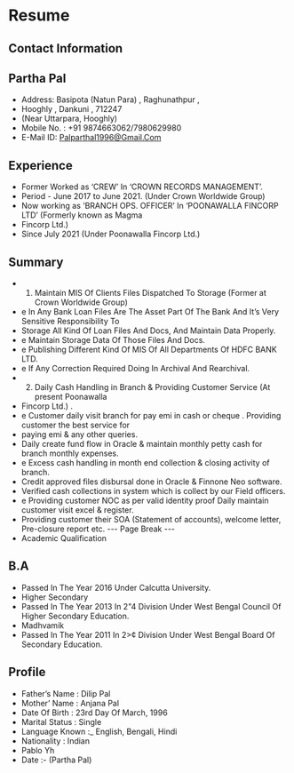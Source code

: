 # Resume

## Contact Information



## Partha Pal

* Address: Basipota (Natun Para) , Raghunathpur ,
* Hooghly , Dankuni , 712247
* (Near Uttarpara, Hooghly)
* Mobile No. : +91 9874663062/7980629980
* E-Mail ID: Palparthal1996@Gmail.Com


## Experience

* Former Worked as ‘CREW’ In ‘CROWN RECORDS MANAGEMENT’.
* Period - June 2017 to June 2021. (Under Crown Worldwide Group)
* Now working as ‘BRANCH OPS. OFFICER’ In ‘POONAWALLA FINCORP LTD’ (Formerly known as Magma
* Fincorp Ltd.)
* Since July 2021 (Under Poonawalla Fincorp Ltd.)


## Summary

* 1) Maintain MIS Of Clients Files Dispatched To Storage (Former at Crown Worldwide Group)
* e In Any Bank Loan Files Are The Asset Part Of The Bank And It’s Very Sensitive Responsibility To
* Storage All Kind Of Loan Files And Docs, And Maintain Data Properly.
* e Maintain Storage Data Of Those Files And Docs.
* e Publishing Different Kind Of MIS Of All Departments Of HDFC BANK LTD.
* e If Any Correction Required Doing In Archival And Rearchival.
* 2) Daily Cash Handling in Branch & Providing Customer Service (At present Poonawalla
* Fincorp Ltd.) .
* e Customer daily visit branch for pay emi in cash or cheque . Providing customer the best service for
* paying emi & any other queries.
* Daily create fund flow in Oracle & maintain monthly petty cash for branch monthly expenses.
* e Excess cash handling in month end collection & closing activity of branch.
* Credit approved files disbursal done in Oracle & Finnone Neo software.
* Verified cash collections in system which is collect by our Field officers.
* e Providing customer NOC as per valid identity proof Daily maintain customer visit excel & register.
* Providing customer their SOA (Statement of accounts), welcome letter, Pre-closure report etc.
--- Page Break ---
* Academic Qualification


## B.A

* Passed In The Year 2016 Under Calcutta University.
* Higher Secondary
* Passed In The Year 2013 In 2"4 Division Under West Bengal Council Of Higher Secondary Education.
* Madhvamik
* Passed In The Year 2011 In 2>¢ Division Under West Bengal Board Of Secondary Education.


## Profile

* Father’s Name : Dilip Pal
* Mother’ Name : Anjana Pal
* Date Of Birth : 23rd Day Of March, 1996
* Marital Status : Single
* Language Known :_ English, Bengali, Hindi
* Nationality : Indian
* Pablo Yh
* Date :- (Partha Pal)

